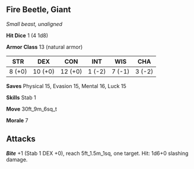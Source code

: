## Fire Beetle, Giant

*Small beast, unaligned*

**Hit Dice** 1 (4 1d8)

**Armor Class** 13 (natural armor)

| STR     | DEX     | CON     | INT     | WIS     | CHA     |
|---------|---------|---------|---------|---------|---------|
|  8 (+0) | 10 (+0) | 12 (+0) |  1 (-2) |  7 (-1) |  3 (-2) |

**Saves** Physical 15, Evasion 15, Mental 16, Luck 15

**Skills** Stab 1

**Move** 30ft\_9m\_6sq\_t

**Morale** 7

## Attacks

***Bite*** +1 (Stab 1 DEX +0), reach 5ft\_1.5m\_1sq, one target. Hit: 1d6+0 slashing damage.

